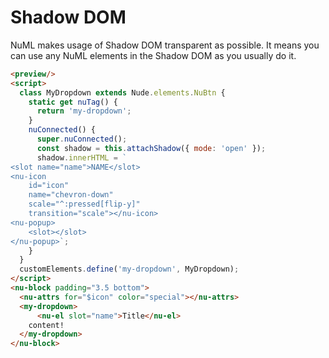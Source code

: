 # Shadow DOM

NuML makes usage of Shadow DOM transparent as possible. It means you can use any NuML elements in the Shadow DOM as you usually do it.

```html
<preview/>
<script>
  class MyDropdown extends Nude.elements.NuBtn {
    static get nuTag() {
      return 'my-dropdown';
    }
    nuConnected() {
      super.nuConnected();
      const shadow = this.attachShadow({ mode: 'open' });
      shadow.innerHTML = `
<slot name="name">NAME</slot>
<nu-icon
	id="icon"
	name="chevron-down"
	scale="^:pressed[flip-y]"
	transition="scale"></nu-icon>
<nu-popup>
	<slot></slot>
</nu-popup>`;
    }
  }
  customElements.define('my-dropdown', MyDropdown);
</script>
<nu-block padding="3.5 bottom">
  <nu-attrs for="$icon" color="special"></nu-attrs>
  <my-dropdown>
      <nu-el slot="name">Title</nu-el>
    content!
  </my-dropdown>
</nu-block>
```
